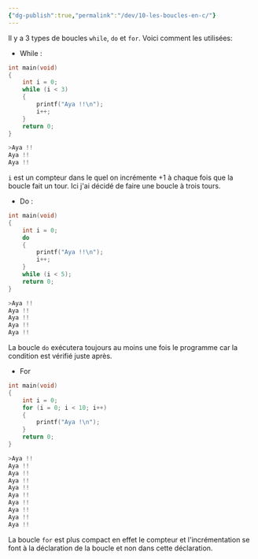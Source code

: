 ```yaml
---
{"dg-publish":true,"permalink":"/dev/10-les-boucles-en-c/"}
---
```


Il y a 3 types de boucles `while`, `do` et `for`. Voici comment les utilisées:
- While :
```C
int main(void)
{
    int i = 0;
    while (i < 3)
    {
        printf("Aya !!\n");
        i++;
    }
    return 0;
}

>Aya !!
Aya !!
Aya !!
```
`i` est un compteur dans le quel on incrémente +1 à chaque fois que la boucle fait un tour. Ici j'ai décidé de faire une boucle à trois tours.

- Do :
```C
int main(void)
{
    int i = 0;
    do
    {
        printf("Aya !!\n");
        i++;
    }
    while (i < 5);
    return 0;
}

>Aya !!
Aya !!
Aya !!
Aya !!
Aya !!
```
La boucle `do` exécutera toujours au moins une fois le programme car la condition est vérifié juste après.

- For 
```C
int main(void)
{
    int i = 0;
    for (i = 0; i < 10; i++)
    {
        printf("Aya !\n");
    }
    return 0;
}

>Aya !!
Aya !!
Aya !!
Aya !!
Aya !!
Aya !!
Aya !!
Aya !!
Aya !!
Aya !!
```
La boucle `for` est plus compact en effet le compteur et l'incrémentation se font à la déclaration de la boucle et non dans cette déclaration.